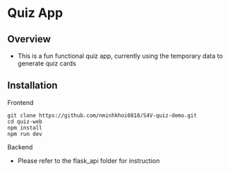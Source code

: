 # Quiz App
## Overview
- This is a fun functional quiz app, currently using the temporary data to generate quiz cards

## Installation

Frontend
```
git clone https://github.com/nminhkhoi0818/S4V-quiz-demo.git
cd quiz-web
npm install
npm run dev
```

Backend
- Please refer to the flask_api folder for instruction
